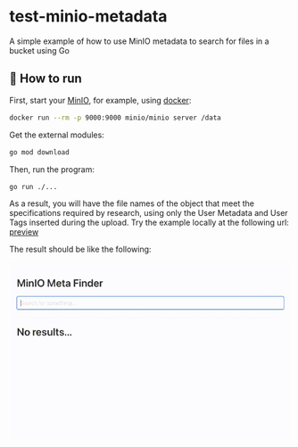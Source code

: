 # test-minio-metadata

A simple example of how to use MinIO metadata to search for files in a bucket using Go

## :rocket: How to run

First, start your [MinIO](https://min.io/download#), for example, using [docker](https://www.docker.com/get-started):

```bash
docker run --rm -p 9000:9000 minio/minio server /data
```

Get the external modules:

```bash
go mod download
```

Then, run the program:

```bash
go run ./...
```

As a result, you will have the file names of the object that meet the specifications required by research, using only the User Metadata and User Tags inserted during the upload. Try the example locally at the following url: [preview](http://localhost:9009)

The result should be like the following:

![preview](preview.gif)
